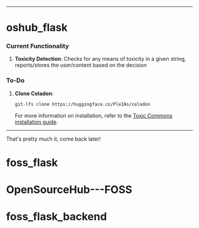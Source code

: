
---

# oshub_flask

### Current Functionality
1. **Toxicity Detection**: Checks for any means of toxicity in a given string, reports/stores the user/content based on the decision

### To-Do
1. **Clone Celadon**:
   ```bash
   git-lfs clone https://huggingface.co/PleIAs/celadon
   ```
   For more information on installation, refer to the [Toxic Commons installation guide](https://github.com/Pleias/toxic-commons?tab=readme-ov-file#installation).

---

That's pretty much it, come back later!
# foss_flask
# OpenSourceHub---FOSS
# foss_flask_backend
